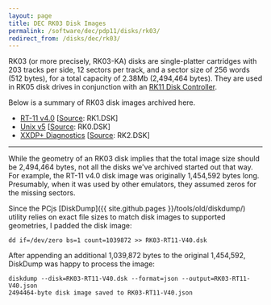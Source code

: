 ```yaml
---
layout: page
title: DEC RK03 Disk Images
permalink: /software/dec/pdp11/disks/rk03/
redirect_from: /disks/dec/rk03/
---
```


RK03 (or more precisely, RK03-KA) disks are single-platter cartridges with 203 tracks per side, 12 sectors per
track, and a sector size of 256 words (512 bytes), for a total capacity of 2.38Mb (2,494,464 bytes).  They are
used in RK05 disk drives in conjunction with an [RK11 Disk Controller](/configs/pdp11/rk11/).

Below is a summary of RK03 disk images archived here.

  - [RT-11 v4.0](rt11v4/) [[Source](http://skn.noip.me/pdp11/): RK1.DSK]
  - [Unix v5](unixv5/) [[Source](http://skn.noip.me/pdp11/): RK0.DSK]
  - [XXDP+ Diagnostics](xxdp/) [[Source](http://skn.noip.me/pdp11/): RK2.DSK]

---

While the geometry of an RK03 disk implies that the total image size should be 2,494,464 bytes, not all the
disks we've archived started out that way.  For example, the RT-11 v4.0 disk image was originally 1,454,592
bytes long.  Presumably, when it was used by other emulators, they assumed zeros for the missing sectors.

Since the PCjs [DiskDump]({{ site.github.pages }}/tools/old/diskdump/) utility relies on exact file sizes to match disk images to
supported geometries, I padded the disk image:

	dd if=/dev/zero bs=1 count=1039872 >> RK03-RT11-V40.dsk

After appending an additional 1,039,872 bytes to the original 1,454,592, DiskDump was happy to process the
image:

	diskdump --disk=RK03-RT11-V40.dsk --format=json --output=RK03-RT11-V40.json
	2494464-byte disk image saved to RK03-RT11-V40.json
